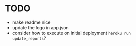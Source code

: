 # TODO

 * make readme nice
 * update the logo in app.json
 * consider how to execute on initial deployment `heroku run update_reports`?
